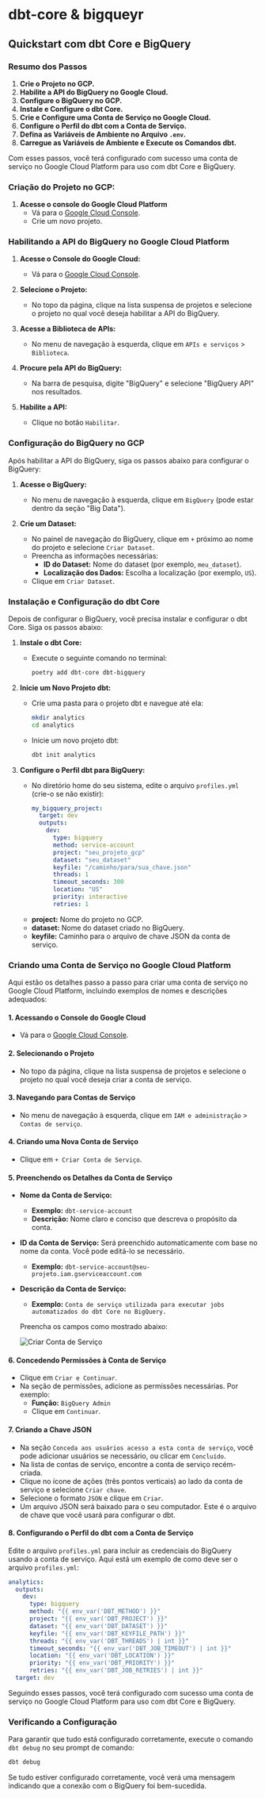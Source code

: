 # dbt-core & bigqueyr

## Quickstart com dbt Core e BigQuery

### Resumo dos Passos

1. **Crie o Projeto no GCP.**
2. **Habilite a API do BigQuery no Google Cloud.**
3. **Configure o BigQuery no GCP.**
4. **Instale e Configure o dbt Core.**
5. **Crie e Configure uma Conta de Serviço no Google Cloud.**
6. **Configure o Perfil do dbt com a Conta de Serviço.**
7. **Defina as Variáveis de Ambiente no Arquivo `.env`.**
8. **Carregue as Variáveis de Ambiente e Execute os Comandos dbt.**

Com esses passos, você terá configurado com sucesso uma conta de serviço no Google Cloud Platform para uso com dbt Core e BigQuery.

### Criação do Projeto no GCP:

1. **Acesse o console do Google Cloud Platform**
    - Vá para o [Google Cloud Console](https://console.cloud.google.com/).
    - Crie um novo projeto.

### Habilitando a API do BigQuery no Google Cloud Platform

1. **Acesse o Console do Google Cloud:**
   - Vá para o [Google Cloud Console](https://console.cloud.google.com/).

2. **Selecione o Projeto:**
   - No topo da página, clique na lista suspensa de projetos e selecione o projeto no qual você deseja habilitar a API do BigQuery.

3. **Acesse a Biblioteca de APIs:**
   - No menu de navegação à esquerda, clique em `APIs e serviços` > `Biblioteca`.

4. **Procure pela API do BigQuery:**
   - Na barra de pesquisa, digite "BigQuery" e selecione "BigQuery API" nos resultados.

5. **Habilite a API:**
   - Clique no botão `Habilitar`.

### Configuração do BigQuery no GCP

Após habilitar a API do BigQuery, siga os passos abaixo para configurar o BigQuery:

1. **Acesse o BigQuery:**
   - No menu de navegação à esquerda, clique em `BigQuery` (pode estar dentro da seção "Big Data").

2. **Crie um Dataset:**
   - No painel de navegação do BigQuery, clique em `+` próximo ao nome do projeto e selecione `Criar Dataset`.
   - Preencha as informações necessárias:
     - **ID do Dataset:** Nome do dataset (por exemplo, `meu_dataset`).
     - **Localização dos Dados:** Escolha a localização (por exemplo, `US`).
   - Clique em `Criar Dataset`.

### Instalação e Configuração do dbt Core

Depois de configurar o BigQuery, você precisa instalar e configurar o dbt Core. Siga os passos abaixo:

1. **Instale o dbt Core:**
   - Execute o seguinte comando no terminal:
     ```bash
     poetry add dbt-core dbt-bigquery
     ```

2. **Inicie um Novo Projeto dbt:**
   - Crie uma pasta para o projeto dbt e navegue até ela:
     ```bash
     mkdir analytics
     cd analytics
     ```
   - Inicie um novo projeto dbt:
     ```bash
     dbt init analytics
     ```

3. **Configure o Perfil dbt para BigQuery:**
   - No diretório home do seu sistema, edite o arquivo `profiles.yml` (crie-o se não existir):
     ```yaml
     my_bigquery_project:
       target: dev
       outputs:
         dev:
           type: bigquery
           method: service-account
           project: "seu_projeto_gcp"
           dataset: "seu_dataset"
           keyfile: "/caminho/para/sua_chave.json"
           threads: 1
           timeout_seconds: 300
           location: "US"
           priority: interactive
           retries: 1
     ```
   - **project:** Nome do projeto no GCP.
   - **dataset:** Nome do dataset criado no BigQuery.
   - **keyfile:** Caminho para o arquivo de chave JSON da conta de serviço.

### Criando uma Conta de Serviço no Google Cloud Platform

Aqui estão os detalhes passo a passo para criar uma conta de serviço no Google Cloud Platform, incluindo exemplos de nomes e descrições adequados:

#### 1. Acessando o Console do Google Cloud
- Vá para o [Google Cloud Console](https://console.cloud.google.com/).

#### 2. Selecionando o Projeto
- No topo da página, clique na lista suspensa de projetos e selecione o projeto no qual você deseja criar a conta de serviço.

#### 3. Navegando para Contas de Serviço
- No menu de navegação à esquerda, clique em `IAM e administração` > `Contas de serviço`.

#### 4. Criando uma Nova Conta de Serviço
- Clique em `+ Criar Conta de Serviço`.

#### 5. Preenchendo os Detalhes da Conta de Serviço

- **Nome da Conta de Serviço:**
  - **Exemplo:** `dbt-service-account`
  - **Descrição:** Nome claro e conciso que descreva o propósito da conta.
- **ID da Conta de Serviço:** Será preenchido automaticamente com base no nome da conta. Você pode editá-lo se necessário.
  - **Exemplo:** `dbt-service-account@seu-projeto.iam.gserviceaccount.com`
- **Descrição da Conta de Serviço:**
  - **Exemplo:** `Conta de serviço utilizada para executar jobs automatizados do dbt Core no BigQuery.`

  Preencha os campos como mostrado abaixo:

  ![Criar Conta de Serviço](https://via.placeholder.com/800x400?text=Google+Cloud+Console+-+Criar+Conta+de+Servi%C3%A7o)

#### 6. Concedendo Permissões à Conta de Serviço
- Clique em `Criar e Continuar`.
- Na seção de permissões, adicione as permissões necessárias. Por exemplo:
  - **Função:** `BigQuery Admin`
  - Clique em `Continuar`.

#### 7. Criando a Chave JSON
- Na seção `Conceda aos usuários acesso a esta conta de serviço`, você pode adicionar usuários se necessário, ou clicar em `Concluído`.
- Na lista de contas de serviço, encontre a conta de serviço recém-criada.
- Clique no ícone de ações (três pontos verticais) ao lado da conta de serviço e selecione `Criar chave`.
- Selecione o formato `JSON` e clique em `Criar`.
- Um arquivo JSON será baixado para o seu computador. Este é o arquivo de chave que você usará para configurar o dbt.

#### 8. Configurando o Perfil do dbt com a Conta de Serviço

Edite o arquivo `profiles.yml` para incluir as credenciais do BigQuery usando a conta de serviço. Aqui está um exemplo de como deve ser o arquivo `profiles.yml`:

```yaml
analytics:
  outputs:
    dev:
      type: bigquery
      method: "{{ env_var('DBT_METHOD') }}"
      project: "{{ env_var('DBT_PROJECT') }}"
      dataset: "{{ env_var('DBT_DATASET') }}"
      keyfile: "{{ env_var('DBT_KEYFILE_PATH') }}"
      threads: "{{ env_var('DBT_THREADS') | int }}"
      timeout_seconds: "{{ env_var('DBT_JOB_TIMEOUT') | int }}"
      location: "{{ env_var('DBT_LOCATION') }}"
      priority: "{{ env_var('DBT_PRIORITY') }}"
      retries: "{{ env_var('DBT_JOB_RETRIES') | int }}"
  target: dev
```

Seguindo esses passos, você terá configurado com sucesso uma conta de serviço no Google Cloud Platform para uso com dbt Core e BigQuery.

### Verificando a Configuração

Para garantir que tudo está configurado corretamente, execute o comando `dbt debug` no seu prompt de comando:

```sh
dbt debug
```

Se tudo estiver configurado corretamente, você verá uma mensagem indicando que a conexão com o BigQuery foi bem-sucedida.